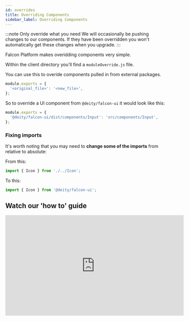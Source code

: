 ```yaml
---
id: overrides
title: Overriding Components
sidebar_label: Overriding Components
---
```


:::note Only override what you need
We will occasionally be pushing changes to our components. If they have been overridden you won't automatically get these changes when you upgrade.
:::

Falcon Platform makes overidding components very simple.

Within the client directory you'll find a `moduleOverride.js` file.

You can use this to overide components pulled in from external packages.

```js
module.exports = {
  '<original_file>': '<new_file>',
};
```

So to override a UI component from `@deity/falcon-ui` it would look like this:

```js
module.exports = {
  '@deity/falcon-ui/dist/components/Input': 'src/components/Input',
};
```

### Fixing imports

It's worth noting that you may need to **change some of the imports** from relative to absolute:

From this:
```js
import { Icon } from './../Icon';
```

To this:
```js
import { Icon } from '@deity/falcon-ui';
```

## Watch our 'how to' guide
<iframe width="560" height="315" src="https://www.youtube.com/embed/caaWQ1S-lOQ?rel=0" frameborder="0" allow="accelerometer; autoplay; encrypted-media; gyroscope; picture-in-picture" allowFullScreen></iframe>
